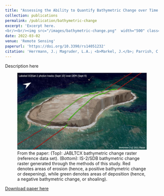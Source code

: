 ```yaml
---
title: "Assessing the Ability to Quantify Bathymetric Change over Time Using Solely Satellite-Based Measurements"
collection: publications
permalink: /publication/bathymetric-change
excerpt: 'Excerpt here.
<br/><br/><img src="/images/bathymetric-change.png"  width="500" class="center">'
date: 2022-03-02
venue: 'Remote Sensing'
paperurl: 'https://doi.org/10.3390/rs14051232'
citation: 'Herrmann, J.; Magruder, L.A.; <b>Markel, J.</b>; Parrish, C.E. Assessing the Ability to Quantify Bathymetric Change over Time Using Solely Satellite-Based Measurements. Remote Sens. 2022, 14, 1232.'
---
```


Description here

<figure>
  <img src="/images/volcano_dem.png"  width="600">
  <figcaption>From the paper: (Top): JABLTCX bathymetric change raster (reference data set). (Bottom): IS-2/SDB bathymetric change raster generated through the methods of this study. Red denotes areas of erosion (hence, a positive bathymetric change or deepening), while green denotes areas of deposition (hence, a negative bathymetric change, or shoaling).</figcaption>
</figure>

[Download paper here](http://jonm3d.github.io/files/icesat2-volcanoes.pdf)
